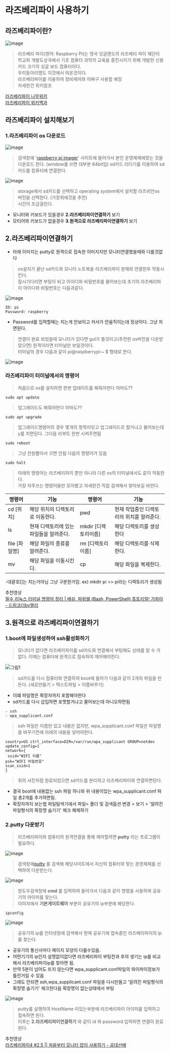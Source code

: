 # 라즈베리파이 사용하기

## 라즈베리파이란?
![image](https://user-images.githubusercontent.com/76804251/130781260-52b600cd-d1d4-40b6-84c7-03aca8f1294a.png)

> 라즈베리 파이(영어: Raspberry Pi)는 영국 잉글랜드의 라즈베리 파이 재단이 학교와 개발도상국에서 
> 기초 컴퓨터 과학의 교육을 증진시키기 위해 개발한 신용카드 크기의 싱글 보드 컴퓨터이다.  
> 우리동아리명도 이것에서 따온것이다.  
> 라즈베리파이를 이용하여 장비제어와 어쩌구 사용할 예정  
> 자세한건 위키참조

[라즈베리파이 나무위키](https://ko.wikipedia.org/wiki/%EB%9D%BC%EC%A6%88%EB%B2%A0%EB%A6%AC_%ED%8C%8C%EC%9D%B4)  
[라즈베리파이 위키백과](https://namu.wiki/w/%EB%9D%BC%EC%A6%88%EB%B2%A0%EB%A6%AC%20%ED%8C%8C%EC%9D%B4(%EC%BB%B4%ED%93%A8%ED%84%B0))

## 라즈베리파이 설치해보기
### 1.라즈베리파이 os 다운로드

![image](https://user-images.githubusercontent.com/76804251/130781350-8b6a9ac1-931e-49d6-b85d-c1bc4603005a.png)

> 검색창에 '[raspberry pi imager](https://www.raspberrypi.org/software/)' 사이트에 들어가서 본인 운영체제에맞는 것을 다운로드 한다.  (window를 쓰면 대부분 64bit임)
> sd카드 리더기를 이용하여 sd카드를 컴퓨터에 연결한다.  

![image](https://user-images.githubusercontent.com/76804251/130782621-24c9d49b-f950-4689-93ec-583e0afabaf6.png)  
> storage에서 sd카드를 선택하고 operating system에서 설치할 라즈비안os 버전을 선택한다. (가장위에것을 추천)  
> 시간이 조금걸린다.

- 모니터와 키보드가 있을경우 **2.라즈베리파이연결하기** 보기
- 모티어와 키보드가 없을경우 **3.원격으로 라즈베리파이연결하기** 보기

## 2.라즈베리파이연결하기
- 아래 이미지는 putty로 원격으로 접속한 이미지지만 모니터연결했을때와 다를것없다
> os설치가 끝난 sd카드와 모니터 노트북을 라즈베리파이 본채와 연결한후 작동시킨다.  
> 잠시기다리면 부팅이 되고 아이디와 비밀번호를 물어보는데 초기의 라즈베리파이 아이디와 비밀번호는 다음과같다. 
 
 ![image](https://user-images.githubusercontent.com/76804251/130816868-3d16f921-ee51-4f04-aff5-396cff8949d7.png)

```
ID: pi  
Password: raspberry  
```
- Password를 입력할때는 치는게 안보이고 커서가 안움직이는데 정상이다. 그냥 치면된다.  
> 연결이 완료 되었을때 모니터가 있다면 gul가 뜰것이고(추천한 os버전을 다운받았으면) 원격이라면 터미널만 보일것이다.    
> 터미널의 경우 다음과 같이 pi@raspberrypi:~ $ 형태로 뜬다.

![image](https://user-images.githubusercontent.com/76804251/130817163-fcf7529d-2dec-40ea-9e9b-4530cf991e8b.png)

### 라즈베리파이 터미널에서의 명령어
> 처음으로 os를 설치하면 한번 업데이트를 해줘야한다 아마도??
```
sudo apt update
```
> 업그레이드도 해줘야한다 아마도??
```
sudo apt upgrade
```
> 업그레이드명령어의 경우 몇개의 항목이잇고 업그레이드르 할거냐고 물어보는데 y를 치면된다.
> 그다음 리부트 한번 시켜주면됨
```
sudo reboot
```
> 그냥 전원뽑아서 끄면 안됨 다음의 명령어가 있음
```
sudo halt
```

> 아래의 명령어는 라즈베리파이 뿐만 아니라 다른 os의 터미널에서도 같이 작동한다.  
> 가장 자주쓰는 명령어들만 모아봤고 자세한건 직접 검색해서 찾아보길 바란다.

|명령어|기능|명령어|기능|
|------|---|---|---|
|cd [위치]|해당 위치의 디렉토리로 이동한다.|pwd|현재 작업중인 디렉토리의 위치를 알려준다.|
|ls|현재 디렉토리에 있는 파일들을 알려준다.|mkdir [디렉토리이름]| 해당 디렉토리를 생성한다|
|file [파일명]|해당 파일의 종류를 알려준다.|rm [디렉토리이름]|해당 디렉토리를 삭제한다.|
|mv|해당 파일을 이동시킨다.|cp|해당 파일을 복제한다.|

-대괄호[]는 치는거아님 그냥 구분한거임. ex) mkdir pi   >> pi라는 디렉토리가 생성됨

추천영상  
[필수 리눅스 터미널 명령어 정리 | 배쉬, 파워쉘 (Bash, PowerShell) 튜토리얼! 가좌아 - 드림코더by엘리](https://www.youtube.com/watch?v=EL6AQl-e3AQ&t=467s)
## 3.원격으로 라즈베리파이연결하기
### 1.boot에 파일생성하여 ssh활성화하기

> 모니터가 없다면 라즈베이파이를 sd카드와 연결해서 부팅해도 상태를 알 수 가 없다.  이때는 컴퓨터에 원격으로 접속하여 제어해야한다.

![그림1](https://user-images.githubusercontent.com/76804251/130786560-e21b0570-6c76-4680-ab17-ab031395029c.png)


> sd카드를 다시 컴퓨터와 연결하여 boot에 들어가 다음과 같이 2개의 파일을 만든다. (새로만들기 > 택스트파일 > 이름바꾸기)
- 이떄 파일명은 확장자까지 포함해야한다
- sd카드를 다시 삽입하면 포멧할거냐고 물어보는데 아니오하면됨


```
- ssh  
- wpa_supplicant.conf
```   
> ssh 파일은 이름만 있고 내용은 없지만, wpa_supplicant.conf 파일은 파일명을 바꾸기전에 아래의 내용을 넣어야한다.


```
country=US ctrl_interface=DIR=/var/run/wpa_supplicant GROUP=netdev 
update_config=1 
network={
 ssid="WIFI 이름" 
psk="WIFI 비밀번호" 
scan_ssid=1 
}
```
> 위의 사진처럼 완료되었으면 sd카드를 분리하고 라즈베리파이와 연결하면된다.
- 결국 boot에 내용없는 ssh 파일 하나와 위 내용이있는 wpa_supplicant.conf 파일 총2개를 추가하면됨.
- 확장자까지 보는법 파일탐색기에서 파일> 폴더 및 검색옵션 변경 > 보기 > '알려진 파일형식의 확장명 숨기기' 체크 해제하기  
### 2.putty 다운받기
> 라즈베리파이와 컴퓨터의 원격연결을 통해 제어할려면 **putty** 라는 프로그램이 필요하다.

![image](https://user-images.githubusercontent.com/76804251/130787061-7c66896d-49e3-4407-b4bf-eda1cfb6ea26.png)

> 검색창에[putty](https://www.chiark.greenend.org.uk/~sgtatham/putty/latest.html) 를 검색해 해당사이트에서 자신의 컴퓨터와 맞는 운영체제를 선택하여 다운받는다.

![image](https://user-images.githubusercontent.com/76804251/130787746-13f89e34-30e3-489d-9caa-e6cf33f893a6.png)
> 원도우검색창에 **cmd** 를 입력하여 들어가서 다음과 같이 명령을 사용하여 공유기의 아이피를 찾는다.  
> 이미지에서 **기본게이트웨어** 부분이 공유기의 ip부분에 해당한다.
```
ipconfig
```

![image](https://user-images.githubusercontent.com/76804251/130788118-ad0c9bb9-55af-4e62-943c-a4274f297952.png)
> 공유기의 ip를 인터넷창에 검색해서 현제 공유기에 접속중인 라즈베리파이의 ip를 찾는다.  
- 공유기의 통신사마다 페이지 모양이 다를수있음.
- 어떤기기의 ip인지 설명없이없다면 라즈베리파이 부팅전과 후의 생기는 ip를 비교해서 라즈베리파이ip를 찾아면 됨.
- 만약 5분이 넘어도 뜨지 않는다면 wpa_supplicant.conf파일의 와이파이정보가 틀린거일 수 있음
- 그래도 안되면 ssh,wpa_supplicant.conf 파일을 다시만들고 '알려진 파일형식의 확장명 숨기기' 체크한다음 확장명이 없는상태에서  부팅

![image](https://user-images.githubusercontent.com/76804251/130788317-7bad6b6c-7ca6-4620-9da1-9348bc269962.png)
> putty를 실행하여 HostName 이있는부분에 라즈베리파이 아이피를 입력하고 접속하면 된다.  
> 이후는 **2.라즈베리파이연결하기** 와 같이 id 와 password 입력하면 연결이 완료된다.

추천영상  
[라즈베리파이4 #2.5 || 처음부터 모니터 없이 사용하기 - 공대선배](https://www.youtube.com/watch?v=OcM9WRDaTOk&t=426s)



